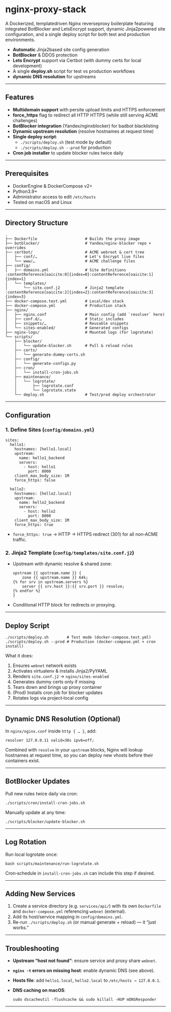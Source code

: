 # nginx-proxy-stack
A Dockerized, templatedriven Nginx reverseproxy boilerplate featuring integrated BotBlocker and LetsEncrypt support, dynamic Jinja2powered site configuration, and a single deploy script for both test and production environments.


- **Automatic** Jinja2based site config generation
- **BotBlocker** & DDOS protection
- **Lets Encrypt** support via Certbot (with dummy certs for local development)
- A single **deploy.sh** script for test vs production workflows
-  **dynamic DNS resolution** for upstreams

------

## Features

- **Multidomain support** with persite upload limits and HTTPS enforcement
- **force_https** flag to redirect all HTTP  HTTPS (while still serving ACME challenges)
- **BotBlocker integration** (Yandex/nginxblocker) for badbot blacklisting
- **Dynamic upstream resolution** (resolve hostnames at request time)
- **Single deploy script**:
  - `./scripts/deploy.sh` (test mode by default)
  - `./scripts/deploy.sh --prod` for production
- **Cron job installer** to update blocker rules twice daily

------

## Prerequisites

- DockerEngine & DockerCompose v2+
- Python3.9+
- Administrator access to edit `/etc/hosts`
- Tested on macOS and Linux

------

## Directory Structure

```
.
├── Dockerfile                     # Builds the proxy image
├── botblocker/                    # Yandex/nginx-blocker repo + overrides
├── certbot/                       # ACME webroot & cert tree
│   ├── conf/…                     # Let's Encrypt live files
│   └── www/…                      # ACME challenge files
├── config/
│   ├── domains.yml                # Site definitions :contentReference[oaicite:0]{index=0}:contentReference[oaicite:1]{index=1}
│   └── templates/
│       └── site.conf.j2           # Jinja2 template :contentReference[oaicite:2]{index=2}:contentReference[oaicite:3]{index=3}
├── docker-compose.test.yml        # Local/dev stack
├── docker-compose.yml             # Production stack
├── nginx/
│   ├── nginx.conf                 # Main config (add `resolver` here)
│   ├── conf.d/…                   # Static includes
│   ├── snippets/…                 # Reusable snippets
│   └── sites-enabled/             # Generated configs
├── nginx-logs/                    # Mounted logs (for logrotate)
└── scripts/
    ├── blocker/
    │   └── update-blocker.sh      # Pull & reload rules
    ├── certs/
    │   └── generate-dummy-certs.sh
    ├── config/
    │   └── generate-configs.py   
    ├── cron/
    │   └── install-cron-jobs.sh
    ├── maintenance/
    │   └── logrotate/
    │       ├── logrotate.conf
    │       └── logrotate.state
    └── deploy.sh                  # Test/prod deploy orchestrator
```

------

## Configuration

### 1. Define Sites (`config/domains.yml`)

```
sites:
  hello1:
    hostnames: [hello1.local]
    upstream:
      name: hello1_backend
      servers:
        - host: hello1
          port: 8000
    client_max_body_size: 1M
    force_https: false

  hello2:
    hostnames: [hello2.local]
    upstream:
      name: hello2_backend
      servers:
        - host: hello2
          port: 8000
    client_max_body_size: 1M
    force_https: true
```

- `force_https: true` → HTTP → HTTPS redirect (301) for all non‑ACME traffic.

### 2. Jinja2 Template (`config/templates/site.conf.j2`)

- Upstream with dynamic resolve & shared zone:

  ```
  upstream {{ upstream.name }} {
      zone {{ upstream.name }} 64k;
  {% for srv in upstream.servers %}
      server {{ srv.host }}:{{ srv.port }} resolve;
  {% endfor %}
  }
  ```

- Conditional HTTP block for redirects or proxying.

------

## Deploy Script

```
./scripts/deploy.sh        # Test mode (docker-compose.test.yml)
./scripts/deploy.sh --prod # Production (docker-compose.yml + cron install)
```

What it does:

1. Ensures `webnet` network exists
2. Activates virtualenv & installs Jinja2/PyYAML
3. Renders `site.conf.j2` → `nginx/sites-enabled`
4. Generates dummy certs only if missing
5. Tears down and brings up proxy container
6. (Prod) Installs cron job for blocker updates
7. Rotates logs via project‑local config

------

## Dynamic DNS Resolution (Optional)

In `nginx/nginx.conf` inside `http { … }`, add:

```
resolver 127.0.0.11 valid=30s ipv6=off;
```

Combined with `resolve` in your `upstream` blocks, Nginx will lookup hostnames at request time, so you can deploy new vhosts before their containers exist.

------

## BotBlocker Updates

Pull new rules twice daily via cron:

```
./scripts/cron/install-cron-jobs.sh
```

Manually update at any time:

```
./scripts/blocker/update-blocker.sh
```

------

## Log Rotation

Run local logrotate once:

```
bash scripts/maintenance/run-logrotate.sh
```

Cron‑schedule in `install-cron-jobs.sh` can include this step if desired.

------

## Adding New Services

1. Create a service directory (e.g. `services/api/`) with its own `Dockerfile` and `docker-compose.yml` referencing `webnet` (external).
2. Add its host/service mapping in `config/domains.yml`.
3. Re-run `./scripts/deploy.sh` (or manual generate + reload) — it “just works.”

------

## Troubleshooting

- **Upstream “host not found”**: ensure service and proxy share `webnet`.

- **`nginx -t` errors on missing host**: enable dynamic DNS (see above).

- **Hosts file**: add `hello1.local`, `hello2.local` to `/etc/hosts → 127.0.0.1`.

- **DNS caching on macOS**:

  ```
  sudo dscacheutil -flushcache && sudo killall -HUP mDNSResponder
  ```

------

